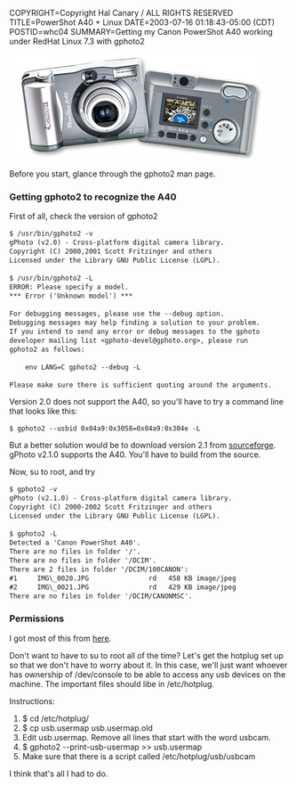 COPYRIGHT=Copyright Hal Canary / ALL RIGHTS RESERVED
TITLE=PowerShot A40 + Linux
DATE=2003-07-16 01:18:43-05:00 (CDT)
POSTID=whc04
SUMMARY=Getting my Canon PowerShot A40 working under RedHat Linux 7.3 with gphoto2

![pic of A40](/images/A40.jpg)

Before you start, glance through the gphoto2 man page.

### Getting gphoto2 to recognize the A40

First of all, check the version of gphoto2

```
$ /usr/bin/gphoto2 -v
gPhoto (v2.0) - Cross-platform digital camera library.
Copyright (C) 2000,2001 Scott Fritzinger and others
Licensed under the Library GNU Public License (LGPL).

$ /usr/bin/gphoto2 -L
ERROR: Please specify a model.
*** Error ('Unknown model') ***

For debugging messages, please use the --debug option.
Debugging messages may help finding a solution to your problem.
If you intend to send any error or debug messages to the gphoto
developer mailing list <gphoto-devel@gphoto.org>, please run
gphoto2 as follows:

    env LANG=C gphoto2 --debug -L

Please make sure there is sufficient quoting around the arguments.
```

Version 2.0 does not support the A40, so you'll have to try a command line that looks like this:

```
$ gphoto2 --usbid 0x04a9:0x3058=0x04a9:0x304e -L
```

But a better solution would be to download version 2.1 from [sourceforge](http://prdownloads.sourceforge.net/gphoto/gphoto2-2.1.0.tar.gz). gPhoto v2.1.0 supports the A40. You'll have to build from the source.

Now, su to root, and try

```
$ gphoto2 -v
gPhoto (v2.1.0) - Cross-platform digital camera library.
Copyright (C) 2000-2002 Scott Fritzinger and others
Licensed under the Library GNU Public License (LGPL).

$ gphoto2 -L
Detected a 'Canon PowerShot A40'.
There are no files in folder '/'.
There are no files in folder '/DCIM'.
There are 2 files in folder '/DCIM/100CANON':
#1     IMG\_0020.JPG               rd   458 KB image/jpeg
#2     IMG\_0021.JPG               rd   429 KB image/jpeg
There are no files in folder '/DCIM/CANONMSC'.
```

### Permissions

I got most of this from [here](http://n-dimensional.de/projects/digicam/The_gPhoto2_Manual/html/permissions-usb.html).

Don't want to have to su to root all of the time? Let's get the hotplug set up so that we don't have to worry about it. In this case, we'll just want whoever has ownership of /dev/console to be able to access any usb devices on the machine. The important files should libe in /etc/hotplug.

Instructions:

1.  $ cd /etc/hotplug/
2.  $ cp usb.usermap usb.usermap.old
3.  Edit usb.usermap. Remove all lines that start with the word usbcam.
4.  $ gphoto2 --print-usb-usermap >> usb.usermap
5.  Make sure that there is a script called /etc/hotplug/usb/usbcam

I think that's all I had to do.
